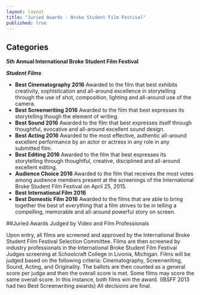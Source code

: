 ```yaml
---
layout: layout
title: "Juried Awards - Broke Student Film Festival"
published: true
---
```



## Categories




**5th Annual International Broke Student Film Festival**
 	



_**Student Films**_

- **Best Cinematography 2016**
Awarded to the film that best exhibits creativity, sophistication and all-around excellence in storytelling through the use of shot, composition, lighting and all-around use of the camera.
- **Best Screenwriting 2016**
Awarded to the film that best expresses its storytelling though the element of writing.
- **Best Sound 2016**
Awarded to the film that best expresses itself through thoughtful, evocative and all-around excellent sound design.
- **Best Acting 2016**
Awarded to the most effective, authentic all-around excellent performance by an actor or actress in any role in any submitted film.
- **Best Editing 2016**
Awarded to the film that best expresses its storytelling through thoughtful, creative, disciplined and all-around excellent editing.
- **Audience Choice 2016**
Awarded to the film that receives the most votes among audience members present at the screenings of the International Broke Student Film Festival on April 25, 2015.
- **Best International Film 2016**
- **Best Domestic Film 2016**
Awarded to the films that are able to bring together the best of everything that a film strives to be in telling a compelling, memorable and all-around powerful story on screen.

##Juried Awards Judged by Video and Film Professionals

Upon entry, all films are screened and approved by the International Broke Student Film Festival Selection Committee. Films are then screened by industry professionals in the  International Broke Student Film Festival Judges screening at Schoolcraft College in Livonia, Michigan. Films will be judged based on the following criteria: Cinematography, Screenwriting, Sound, Acting, and Originality. The ballots are then counted as a general score per judge and then the overall score is met. Some films may score the same overall score. In this instance, both films win the award. (IBSFF 2013 had two Best Screenwriting awards) All decisions are final.
